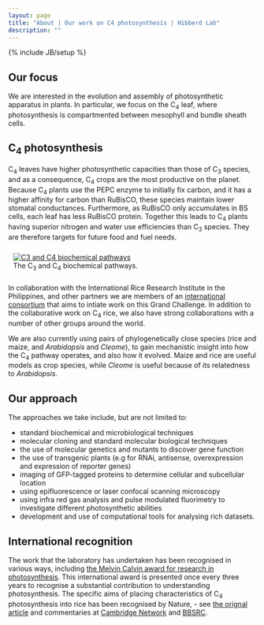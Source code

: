 ```yaml
---
layout: page
title: "About | Our work on C4 photosynthesis | Hibberd Lab"
description: ""
---
```

{% include JB/setup %}

## Our focus

We are interested in the evolution and assembly of photosynthetic apparatus in plants. In particular, we focus on the C<sub>4</sub> leaf, where photosynthesis is compartmented between mesophyll and bundle sheath cells.

## C<sub>4</sub> photosynthesis

C<sub>4</sub> leaves have higher photosynthetic capacities than those of C<sub>3</sub> species, and as a consequence, C<sub>4</sub> crops are the most productive on the planet. Because C<sub>4</sub> plants use the PEPC enzyme to initially fix carbon, and it has a higher affinity for carbon than RuBisCO, these species maintain lower stomatal conductances. Furthermore, as RuBisCO only accumulates in BS cells, each leaf has less RuBisCO protein. Together this leads to C<sub>4</sub> plants having superior nitrogen and water use efficiencies than C<sub>3</sub> species. They are therefore targets for future food and fuel needs. 

<div class="picture" style="width: 600px; margin: 10px auto; padding: 10px;">
	<a title="The C3 and C4 biochemical pathways." class="fancybox" rel="group" href="{{%ASSET_PATH%}}../about/c3_c4.png">
		<img src="{{%ASSET_PATH%}}../about/c3_c4_halfsize.png" alt="C3 and C4 biochemical pathways" />
	</a>
	<br />
	The C<sub>3</sub> and C<sub>4</sub> biochemical pathways.
</div>

In collaboration with the International Rice Research Institute in the Philippines, and other partners we are members of an [international consortium](http://c4rice.irri.org/) that aims to intiate work on this Grand Challenge. In addition to the collaborative work on C<sub>4</sub> rice, we also have strong collaborations with a number of other groups around the world.

We are also currently using pairs of phylogenetically close species (rice and maize, and *Arabidopsis* and *Cleome*), to gain mechanistic insight into how the C<sub>4</sub> pathway operates, and also how it evolved. Maize and rice are useful models as crop species, while *Cleome* is useful because of its relatedness to *Arabidopsis*.

## Our approach

The approaches we take include, but are not limited to: 

- standard biochemical and microbiological techniques
- molecular cloning and standard molecular biological techniques
- the use of molecular genetics and mutants to discover gene function
- the use of transgenic plants (e.g for RNAi, antisense, overexpression and expression of reporter genes)
- imaging of GFP-tagged proteins to determine cellular and subcellular location
- using epifluorescence or laser confocal scanning microscopy
- using infra red gas analysis and pulse modulated fluorimetry to investigate different photosynthetic abilities
- development and use of computational tools for analysing rich datasets.

## International recognition

The work that the laboratory has undertaken has been recognised in various ways, including [the Melvin Calvin award for research in photosynthesis](http://www.photosynthesisresearch.org/Default.aspx?pageId=216518). This international award is presented once every three years to recognise a substantial contribution to understanding photosynthesis. The specific aims of placing characteristics of C<sub>4</sub> photosynthesis into rice has been recognised by Nature, - see [the orignal article](http://www.nature.com/news/2008/081203/full/456563a.html) and commentaries at [Cambridge Network](http://www.cambridgenetwork.co.uk/news/article/default.aspx?objid=54472) and [BBSRC](http://www.bbsrc.ac.uk/media/news/2008/081205_plant_scientists_change_world.html).
